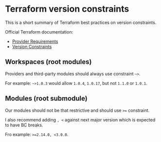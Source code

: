 # Terraform version constraints

This is a short summary of Terraform best practices on version constraints.


Official Terraform documentation:
- [Provider Requirements](https://www.terraform.io/docs/language/settings/index.html#specifying-provider-requirements)
- [Version Constraints](https://www.terraform.io/docs/language/expressions/version-constraints.html)

## Workspaces (root modules)

Providers and third-party modules should always use constraint `~>`.

For example: `~>1.0.3` would allow `1.0.4`, `1.0.17`, but not `1.1.0` or `1.0.1`.

## Modules (root submodule)

Our modules should not be that restrictive and should use `>=` constraint.

I also recommend adding `, <` against next major version which is expected to have BC breaks.

Fro example: `>=2.14.0, <3.0.0`.
